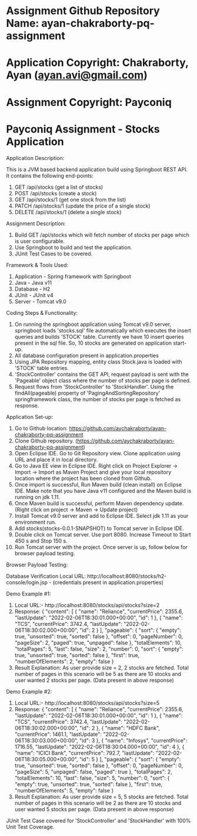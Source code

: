 # Assignment Github Repository Name: ayan-chakraborty-pq-assignment
# Application Copyright: Chakraborty, Ayan (ayan.avi@gmail.com)
# Assignment Copyright: Payconiq
# Payconiq Assignment - Stocks Application
 
Application Description:

This is a JVM based backend application build using Springboot REST API. It contains the following end-points:
1. GET /api/stocks (get a list of stocks)
2. POST /api/stocks (create a stock)
3. GET /api/stocks/1 (get one stock from the list)
4. PATCH /api/stocks/1 (update the price of a single stock)
5. DELETE /api/stocks/1 (delete a single stock)

Assignment Description:

1. Build GET /api/stocks which will fetch number of stocks per page which is user configurable.
2. Use Springboot to build and test the application.
3. JUnit Test Cases to be covered.

Framework & Tools Used:

1. Application - Spring framework with Springboot
2. Java - Java v11
3. Database - H2
4. JUnit - JUnit v4
5. Server - Tomcat v9.0

Coding Steps & Functionality:

1. On running the springboot application using Tomcat v9.0 server, springboot loads 'stocks.sql' file automatically which executes the insert queries and builds 'STOCK' table. Currently we have 10 insert queries present in the sql file. So, 10 stocks are generated on application start-up.
2. All database configuration present in application.properties
2. Using JPA Repository mapping, entity class Stock.java is loaded with 'STOCK' table entries.
3. 'StockController' contains the GET API, request payload is sent with the 'Pageable' object class where the number of stocks per page is defined.
4. Request flows from 'StockController' to 'StockHandler'. Using the findAll(pageable) property of 'PagingAndSortingRepository' springframework class, the number of stocks per page is fetched as response.

Application Set-up:

1. Go to Github location: https://github.com/aychakraborty/ayan-chakraborty-pq-assignment
2. Clone Github repository. (https://github.com/aychakraborty/ayan-chakraborty-pq-assignment)
3. Open Eclipse IDE. Go to Git Repository view. Clone application using URL and place it in local directory.
4. Go to Java EE view in Eclipse IDE. Right click on Project Explorer -> Import -> Import as Maven Project and give your local repository location where the project has been cloned from Github.
5. Once import is successful, Run Maven build (clean install) on Eclipse IDE. Make note that you have Java v11 configured and the Maven build is running on jdk 1.11.
6. Once Maven build is successful, perform Maven dependency update. (Right click on project -> Maven -> Update project)
7. Install Tomcat v9.0 server and add to Eclipse IDE. Select jdk 1.11 as your environment run.
8. Add stocks(stocks-0.0.1-SNAPSHOT) to Tomcat server in Eclipse IDE.
9. Double click on Tomcat server. Use port 8080. Increase Timeout to Start 450 s and Stop 150 s.
10. Run Tomcat server with the project. Once server is up, follow below for browser payload testing.

Browser Payload Testing:

Database Verification Local URL: http://localhost:8080/stocks/h2-console/login.jsp - (credentials present in application.properties)

Demo Example #1:

1. Local URL:- http://localhost:8080/stocks/api/stocks?size=2
2. Response:
{
  "content": [
    {
      "name": "Reliance",
      "currentPrice": 2355.6,
      "lastUpdate": "2022-02-06T18:30:01.000+00:00",
      "id": 1
    },
    {
      "name": "TCS",
      "currentPrice": 3742.4,
      "lastUpdate": "2022-02-06T18:30:02.000+00:00",
      "id": 2
    }
  ],
  "pageable": {
    "sort": {
      "empty": true,
      "unsorted": true,
      "sorted": false
    },
    "offset": 0,
    "pageNumber": 0,
    "pageSize": 2,
    "paged": true,
    "unpaged": false
  },
  "totalElements": 10,
  "totalPages": 5,
  "last": false,
  "size": 2,
  "number": 0,
  "sort": {
    "empty": true,
    "unsorted": true,
    "sorted": false
  },
  "first": true,
  "numberOfElements": 2,
  "empty": false
}
3. Result Explanation: As user provide size = 2, 2 stocks are fetched. Total number of pages in this scenario will be 5 as there are 10 stocks and user wanted 2 stocks per page. (Data present in above response)

Demo Example #2:

1. Local URL:- http://localhost:8080/stocks/api/stocks?size=5
2. Response:
{
  "content": [
    {
      "name": "Reliance",
      "currentPrice": 2355.6,
      "lastUpdate": "2022-02-06T18:30:01.000+00:00",
      "id": 1
    },
    {
      "name": "TCS",
      "currentPrice": 3742.4,
      "lastUpdate": "2022-02-06T18:30:02.000+00:00",
      "id": 2
    },
    {
      "name": "HDFC Bank",
      "currentPrice": 1461.1,
      "lastUpdate": "2022-02-06T18:30:03.000+00:00",
      "id": 3
    },
    {
      "name": "Infosys",
      "currentPrice": 1716.55,
      "lastUpdate": "2022-02-06T18:30:04.000+00:00",
      "id": 4
    },
    {
      "name": "ICICI Bank",
      "currentPrice": 792.7,
      "lastUpdate": "2022-02-06T18:30:05.000+00:00",
      "id": 5
    }
  ],
  "pageable": {
    "sort": {
      "empty": true,
      "unsorted": true,
      "sorted": false
    },
    "offset": 0,
    "pageNumber": 0,
    "pageSize": 5,
    "unpaged": false,
    "paged": true
  },
  "totalPages": 2,
  "totalElements": 10,
  "last": false,
  "size": 5,
  "number": 0,
  "sort": {
    "empty": true,
    "unsorted": true,
    "sorted": false
  },
  "first": true,
  "numberOfElements": 5,
  "empty": false
}
3. Result Explanation: As user provide size = 5, 5 stocks are fetched. Total number of pages in this scenario will be 2 as there are 10 stocks and user wanted 5 stocks per page. (Data present in above response)

JUnit Test Case covered for 'StockController' and 'StockHandler' with 100% Unit Test Coverage.
